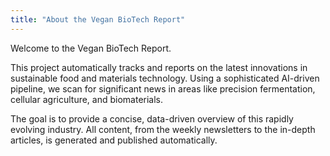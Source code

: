 ```yaml
---
title: "About the Vegan BioTech Report"
---
```


Welcome to the Vegan BioTech Report.

This project automatically tracks and reports on the latest innovations in sustainable food and materials technology. Using a sophisticated AI-driven pipeline, we scan for significant news in areas like precision fermentation, cellular agriculture, and biomaterials.

The goal is to provide a concise, data-driven overview of this rapidly evolving industry. All content, from the weekly newsletters to the in-depth articles, is generated and published automatically.